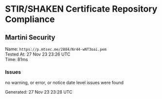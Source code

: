 # STIR/SHAKEN Certificate Repository Compliance

## Martini Security

Name: `https://p.mtsec.me/2884/Nr44-wNT3oai.pem`\
Tested At: 27 Nov 23 23:26 UTC\
Time: 81ms

### Issues

no warning, or error, or notice date level issues were found

Generated: 27 Nov 23 23:28 UTC